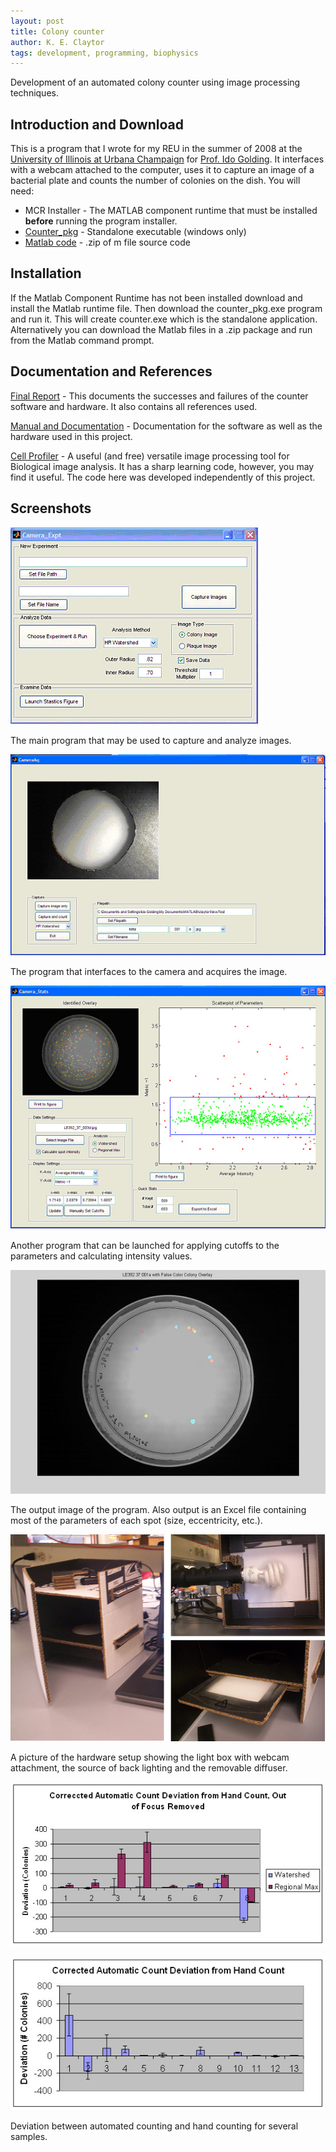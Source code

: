 ```yaml
---
layout: post
title: Colony counter
author: K. E. Claytor
tags: development, programming, biophysics
---
```


Development of an automated colony counter using image processing techniques.

## Introduction and Download

This is a program that I wrote for my REU in the summer of 2008 at the [University of Illinois at Urbana Champaign](http://illinois.edu/) for [Prof. Ido Golding](http://www.physics.uiuc.edu/people/golding/).
It interfaces with a webcam attached to the computer, uses it to capture an image of a bacterial plate and counts the number of colonies on the dish.
You will need:
- MCR Installer - The MATLAB component runtime that must be installed <b>before</b> running the program installer.
- [Counter_pkg](/assets/exe/Counter_pkg.exe) - Standalone executable (windows only)
- [Matlab code](/assets/mfiles/colony.zip) - .zip of m file source code

## Installation

If the Matlab Component Runtime has not been installed download and install the Matlab runtime file.
Then download the counter_pkg.exe program and run it.
This will create counter.exe which is the standalone application.
Alternatively you can download the Matlab files in a .zip package and run from the Matlab command prompt.

## Documentation and References

[Final Report](/assets/docs/Claytor_Counter_Paper_2008.pdf) - This documents the successes and failures of the counter software and hardware.
It also contains all references used.

[Manual and Documentation](/assets/docs/Counter_Manual.pdf) - Documentation for the software as well as the hardware used in this project.

[Cell Profiler](http://www.cellprofiler.org/) - A useful (and free) versatile image processing tool for Biological image analysis.
It has a sharp learning code, however, you may find it useful.
The code here was developed independently of this project.


## Screenshots

![The initial program window](/assets/images/colony/cameraexpt.jpg)

The main program that may be used to capture and analyze images.

![Configuration of camera properties and image acquisition](/assets/images/colony/cameraaq.jpg)

The program that interfaces to the camera and acquires the image.

![Processing an image and histogram of results](/assets/images/colony/camerastats.jpg)

Another program that can be launched for applying cutoffs to the parameters and calculating intensity values.

![Example identification of bacterial colonies](/assets/images/colony/counted.jpg)

The output image of the program. Also output is an Excel file containing most of the parameters of each spot (size, eccentricity, etc.).

![The hardware setup](/assets/images/colony/setup.jpg)

A picture of the hardware setup showing the light box with webcam attachment, the source of back lighting and the removable diffuser.

![Deviation between automated and hand counting](/assets/images/colony/deviation1.jpg)

![More deviation between automated and hand counting](/assets/images/colony/deviation2.jpg)

Deviation between automated counting and hand counting for several samples.
